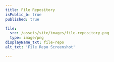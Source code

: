 ```yaml
---
title: File Repository
isPublic_b: true
published: true

file:
  src: /assets/site/images/file-repository.png
  type: image/png
displayName_txt: file-repo
alt_txt: 'File Repo Screenshot'

---
```

